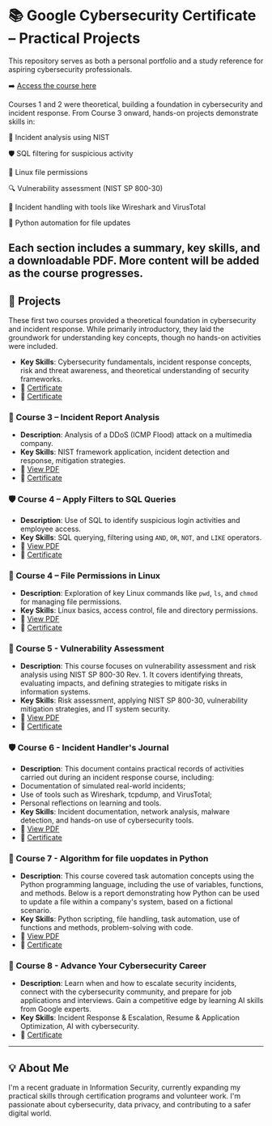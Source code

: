 # 📚 Google Cybersecurity Certificate – Practical Projects

This repository serves as both a personal portfolio and a study reference for aspiring cybersecurity professionals.

➡️ [Access the course here](https://www.coursera.org/professional-certificates/google-cybersecurity)

Courses 1 and 2 were theoretical, building a foundation in cybersecurity and incident response. From Course 3 onward, hands-on projects demonstrate skills in:

🔎 Incident analysis using NIST

🛡️ SQL filtering for suspicious activity

🐧 Linux file permissions

🔍 Vulnerability assessment (NIST SP 800-30)

🧪 Incident handling with tools like Wireshark and VirusTotal

🐍 Python automation for file updates

Each section includes a summary, key skills, and a downloadable PDF. More content will be added as the course progresses.
---

## 📌 Projects

These first two courses provided a theoretical foundation in cybersecurity and incident response. While primarily introductory, they laid the groundwork for understanding key concepts, though no hands-on activities were included.
- **Key Skills**: Cybersecurity fundamentals, incident response concepts, risk and threat awareness, and theoretical understanding of security frameworks.
- 📜 [Certificate](./course-1/Certificate_1.pdf)
- 📜 [Certificate](./course-2/Certificate_2.pdf)

### 🔎 Course 3 – Incident Report Analysis
- **Description**: Analysis of a DDoS (ICMP Flood) attack on a multimedia company.
- **Key Skills**: NIST framework application, incident detection and response, mitigation strategies.
- 📄 [View PDF](./course-3/incident-report-analysis.pdf)
- 📜 [Certificate](./course-3/Certificate_3.pdf)

### 🛡️ Course 4 – Apply Filters to SQL Queries
- **Description**: Use of SQL to identify suspicious login activities and employee access.
- **Key Skills**: SQL querying, filtering using `AND`, `OR`, `NOT`, and `LIKE` operators.
- 📄 [View PDF](./course-4/apply-filters-to-sql-queries.pdf)
- 📜 [Certificate](./course-4/Certificate_4.pdf)

### 🐧 Course 4 – File Permissions in Linux
- **Description**: Exploration of key Linux commands like `pwd`, `ls`, and `chmod` for managing file permissions.
- **Key Skills**: Linux basics, access control, file and directory permissions.
- 📄 [View PDF](./course-4/file-permissions-in-linux.pdf)
- 📜 [Certificate](./course-4/Certificate_4.pdf)

### 🔎 Course 5 - Vulnerability Assessment
- **Description**: This course focuses on vulnerability assessment and risk analysis using NIST SP 800-30 Rev. 1. It covers identifying threats, evaluating impacts, and defining strategies to mitigate risks in information systems.
- **Key Skills**: Risk assessment, applying NIST SP 800-30, vulnerability mitigation strategies, and IT system security.
- 📄 [View PDF](./course-5/vulnerability-assessment-report.pdf)
- 📜 [Certificate](./course-5/Certificate_5.pdf)

### 🛡️ Course 6 - Incident Handler's Journal
- **Description**: This document contains practical records of activities carried out during an incident response course, including:
- Documentation of simulated real-world incidents;
- Use of tools such as Wireshark, tcpdump, and VirusTotal;
- Personal reflections on learning and tools.
- **Key Skills**: Incident documentation, network analysis, malware detection, and hands-on use of cybersecurity tools.
- 📄 [View PDF](./course-6/Incident-handlers-journal.pdf)
- 📜 [Certificate](./course-6/Certificate_6.pdf)

### 🐍 Course 7 - Algorithm for file uopdates in Python
- **Description**: This course covered task automation concepts using the Python programming language, including the use of variables, functions, and methods. Below is a report demonstrating how Python can be used to update a file within a company's system, based on a fictional scenario.
- **Key Skills**: Python scripting, file handling, task automation, use of functions and methods, problem-solving with code.
- 📄 [View PDF](./course-7/algorithm-for-file-updates-in-python.pdf)
- 📜 [Certificate](./course-7/Certificate_7.pdf)

### 🐍 Course 8 - Advance Your Cybersecurity Career

- **Description**: Learn when and how to escalate security incidents, connect with the cybersecurity community, and prepare for job applications and interviews. Gain a competitive edge by learning AI skills from Google experts.
- **Key Skills**: Incident Response & Escalation, Resume & Application Optimization, AI with cybersecurity.
- 📜 [Certificate](./course-8-finished/Certificate_8.pdf)
  
---

## 💡 About Me

I'm a recent graduate in Information Security, currently expanding my practical skills through certification programs and volunteer work. I'm passionate about cybersecurity, data privacy, and contributing to a safer digital world.

